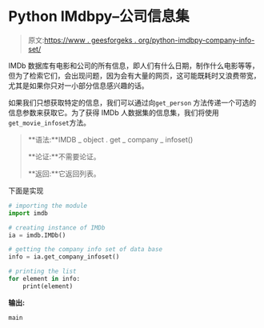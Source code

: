 # Python IMdbpy–公司信息集

> 原文:[https://www . geesforgeks . org/python-imdbpy-company-info-set/](https://www.geeksforgeeks.org/python-imdbpy-company-info-set/)

IMDb 数据库有电影和公司的所有信息，即人们有什么日期，制作什么电影等等，但为了检索它们，会出现问题，因为会有大量的网页，这可能既耗时又浪费带宽，尤其是如果你只对一小部分信息感兴趣的话。

如果我们只想获取特定的信息，我们可以通过向`get_person`
方法传递一个可选的信息参数来获取它。为了获得 IMDb 人数据集的信息集，我们将使用`get_movie_infoset`方法。

> **语法:**IMDB _ object . get _ company _ infoset()
> 
> **论证:**不需要论证。
> 
> **返回:**它返回列表。

下面是实现

```py
# importing the module
import imdb

# creating instance of IMDb
ia = imdb.IMDb()

# getting the company info set of data base
info = ia.get_company_infoset()

# printing the list 
for element in info:
    print(element)
```

**输出:**

```py
main
```